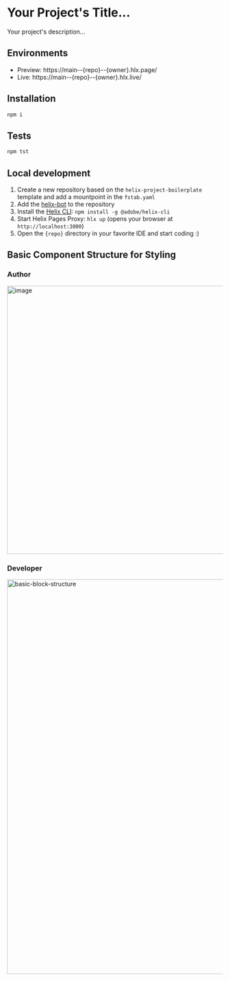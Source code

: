 # Your Project's Title...
Your project's description...

## Environments
- Preview: https://main--{repo}--{owner}.hlx.page/
- Live: https://main--{repo}--{owner}.hlx.live/

## Installation

```sh
npm i
```

## Tests

```sh
npm tst
```

## Local development

1. Create a new repository based on the `helix-project-boilerplate` template and add a mountpoint in the `fstab.yaml`
1. Add the [helix-bot](https://github.com/apps/helix-bot) to the repository
1. Install the [Helix CLI](https://github.com/adobe/helix-cli): `npm install -g @adobe/helix-cli`
1. Start Helix Pages Proxy: `hlx up` (opens your browser at `http://localhost:3000`)
1. Open the `{repo}` directory in your favorite IDE and start coding :)


## Basic Component Structure for Styling
### Author
<img width="625" alt="image" src="https://user-images.githubusercontent.com/50930123/173034406-51aa107d-5e29-4ece-ac8d-84e7b134ac64.png">

### Developer
<img width="920" alt="basic-block-structure" src="https://user-images.githubusercontent.com/50930123/173034054-e44ddc4b-2c07-49b0-a21e-eaa5ac8eeabd.png">
